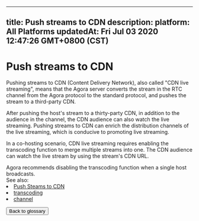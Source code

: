 
---
title: Push streams to CDN
description: 
platform: All Platforms
updatedAt: Fri Jul 03 2020 12:47:26 GMT+0800 (CST)
---
# Push streams to CDN
Pushing streams to CDN (Content Delivery Network),  also called "CDN live streaming", means that the Agora server converts the stream in the RTC channel from the Agora protocol to the standard protocol, and pushes the stream to a third-party CDN.

After pushing the host's stream to a thirty-party CDN, in addition to the audience in the channel, the CDN audience can also watch the live streaming. Pushing streams to CDN can enrich the distribution channels of the live streaming, which is conducive to promoting live streaming.

In a co-hosting scenario, CDN live streaming requires enabling the transcoding function to merge multiple streams into one. The CDN audience can watch the live stream by using the stream's CDN URL.

<div class="alert note">Agora recommends disabling the transcoding function when a single host broadcasts.</div>

<div class="alert info">See also:
    <li><a href="https://docs.agora.io/en/Interactive%20Broadcast/cdn_streaming_android?platform=Android">Push Steams to CDN</a></li>
    <li><a href="../../en/Agora%20Platform/terms.md">transcoding</a></li>
    <li><a href="../../en/Agora%20Platform/terms.md">channel</a></li>
</div>

<a href="../../en/Agora%20Platform/terms.md"><button>Back to glossary</button></a>
